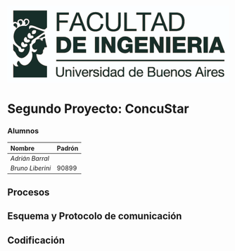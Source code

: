 ![](images/banner_fiuba.png)
# Segundo Proyecto: ConcuStar

### Alumnos

|**Nombre**|**Padrón**|
|:---|:---|
|*Adrián Barral*||
|*Bruno Liberini*|90899|

## Procesos

## Esquema y Protocolo de comunicación

## Codificación

